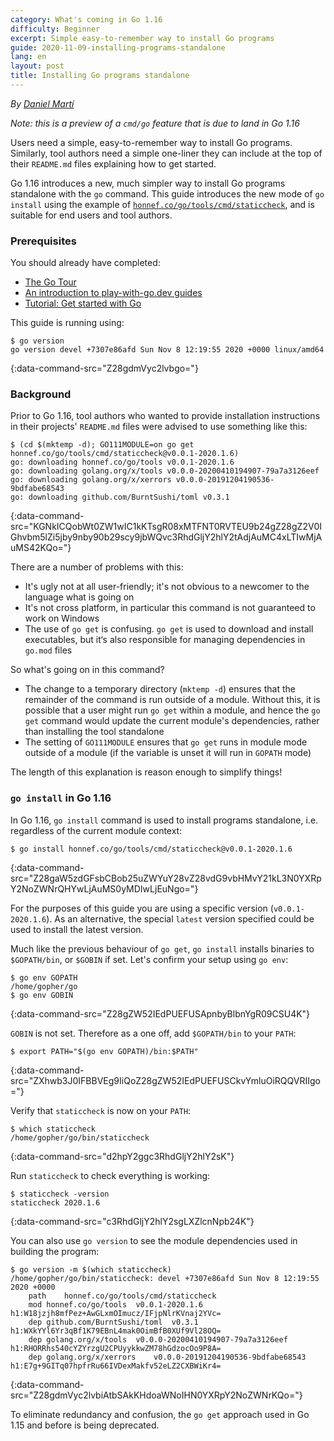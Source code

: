 ```yaml
---
category: What's coming in Go 1.16
difficulty: Beginner
excerpt: Simple easy-to-remember way to install Go programs
guide: 2020-11-09-installing-programs-standalone
lang: en
layout: post
title: Installing Go programs standalone
---
```


_By [Daniel Martí](https://twitter.com/mvdan_)_

_Note: this is a preview of a `cmd/go` feature that is due to land in Go 1.16_

Users need a simple, easy-to-remember way to install Go programs. Similarly, tool authors need a simple one-liner they
can include at the top of their `README.md` files explaining how to get started.

Go 1.16 introduces a new, much simpler way to install Go programs standalone with the `go` command. This guide
introduces the new mode of `go install` using the example of
[`honnef.co/go/tools/cmd/staticcheck`](https://staticcheck.io/), and is suitable for end users and tool authors.

### Prerequisites

You should already have completed:

* [The Go Tour](https://tour.golang.org/)
* [An introduction to play-with-go.dev guides](/intro-to-play-with-go-dev/)
* [Tutorial: Get started with Go](/get-started-with-go/)

This guide is running using:

```.term1
$ go version
go version devel +7307e86afd Sun Nov 8 12:19:55 2020 +0000 linux/amd64
```
{:data-command-src="Z28gdmVyc2lvbgo="}

### Background

Prior to Go 1.16, tool authors who wanted to provide installation instructions in their projects' `README.md` files were
advised to use something like this:

```.term1
$ (cd $(mktemp -d); GO111MODULE=on go get honnef.co/go/tools/cmd/staticcheck@v0.0.1-2020.1.6)
go: downloading honnef.co/go/tools v0.0.1-2020.1.6
go: downloading golang.org/x/tools v0.0.0-20200410194907-79a7a3126eef
go: downloading golang.org/x/xerrors v0.0.0-20191204190536-9bdfabe68543
go: downloading github.com/BurntSushi/toml v0.3.1
```
{:data-command-src="KGNkICQobWt0ZW1wIC1kKTsgR08xMTFNT0RVTEU9b24gZ28gZ2V0IGhvbm5lZi5jby9nby90b29scy9jbWQvc3RhdGljY2hlY2tAdjAuMC4xLTIwMjAuMS42KQo="}

There are a number of problems with this:

* It's ugly not at all user-friendly; it's not obvious to a newcomer to the language what is going on
* It's not cross platform, in particular this command is not guaranteed to work on Windows
* The use of `go get` is confusing. `go get` is used to download and install executables,
  but it‘s also responsible for managing dependencies in `go.mod` files

So what's going on in this command?

* The change to a temporary directory (`mktemp -d`) ensures that the remainder of the command is run outside of
  a module. Without this, it is possible that a user might run `go get` within a module, and hence the
`go get` command would update the current module's dependencies, rather than installing the tool
standalone
* The setting of `GO111MODULE` ensures that `go get` runs in module mode outside of a
  module (if the variable is unset it will run in `GOPATH` mode)

The length of this explanation is reason enough to simplify things!

### `go install` in Go 1.16

In Go 1.16, `go install` command is used to install programs standalone, i.e. regardless of the current
module context:

```.term1
$ go install honnef.co/go/tools/cmd/staticcheck@v0.0.1-2020.1.6
```
{:data-command-src="Z28gaW5zdGFsbCBob25uZWYuY28vZ28vdG9vbHMvY21kL3N0YXRpY2NoZWNrQHYwLjAuMS0yMDIwLjEuNgo="}

For the purposes of this guide you are using a specific version (`v0.0.1-2020.1.6`). As an alternative,
the special `latest` version specified could be used to install the latest version.

Much like the previous behaviour of `go get`, `go install` installs binaries to
`$GOPATH/bin`, or `$GOBIN` if set. Let's confirm your setup using `go env`:

```.term1
$ go env GOPATH
/home/gopher/go
$ go env GOBIN

```
{:data-command-src="Z28gZW52IEdPUEFUSApnbyBlbnYgR09CSU4K"}

`GOBIN` is not set. Therefore as a one off, add `$GOPATH/bin` to your `PATH`:

```.term1
$ export PATH="$(go env GOPATH)/bin:$PATH"
```
{:data-command-src="ZXhwb3J0IFBBVEg9IiQoZ28gZW52IEdPUEFUSCkvYmluOiRQQVRIIgo="}

Verify that `staticcheck` is now on your `PATH`:

```.term1
$ which staticcheck
/home/gopher/go/bin/staticcheck
```
{:data-command-src="d2hpY2ggc3RhdGljY2hlY2sK"}

Run `staticcheck` to check everything is working:

```.term1
$ staticcheck -version
staticcheck 2020.1.6
```
{:data-command-src="c3RhdGljY2hlY2sgLXZlcnNpb24K"}

You can also use `go version` to see the module dependencies used in building the program:

```.term1
$ go version -m $(which staticcheck)
/home/gopher/go/bin/staticcheck: devel +7307e86afd Sun Nov 8 12:19:55 2020 +0000
	path	honnef.co/go/tools/cmd/staticcheck
	mod	honnef.co/go/tools	v0.0.1-2020.1.6	h1:W18jzjh8mfPez+AwGLxmOImucz/IFjpNlrKVnaj2YVc=
	dep	github.com/BurntSushi/toml	v0.3.1	h1:WXkYYl6Yr3qBf1K79EBnL4mak0OimBfB0XUf9Vl28OQ=
	dep	golang.org/x/tools	v0.0.0-20200410194907-79a7a3126eef	h1:RHORRhs540cYZYrzgU2CPUyykkwZM78hGdzocOo9P8A=
	dep	golang.org/x/xerrors	v0.0.0-20191204190536-9bdfabe68543	h1:E7g+9GITq07hpfrRu66IVDexMakfv52eLZ2CXBWiKr4=
```
{:data-command-src="Z28gdmVyc2lvbiAtbSAkKHdoaWNoIHN0YXRpY2NoZWNrKQo="}

To eliminate redundancy and confusion, the `go get` approach used in Go 1.15 and before is being
deprecated.


<script>let pageGuide="2020-11-09-installing-programs-standalone"; let pageLanguage="en"; let pageScenario="go116";</script>
